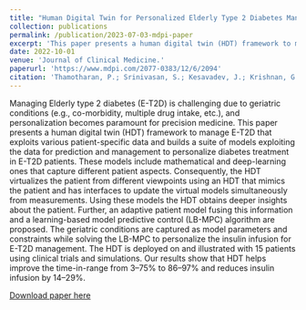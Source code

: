 ```yaml
---
title: "Human Digital Twin for Personalized Elderly Type 2 Diabetes Management"
collection: publications
permalink: /publication/2023-07-03-mdpi-paper
excerpt: 'This paper presents a human digital twin (HDT) framework to manage E-T2D that exploits various patient-specific data and builds a suite of models exploiting the data for prediction and management to personalize diabetes treatment in E-T2D patients.'
date: 2022-10-01
venue: 'Journal of Clinical Medicine.'
paperurl: 'https://www.mdpi.com/2077-0383/12/6/2094'
citation: 'Thamotharan, P.; Srinivasan, S.; Kesavadev, J.; Krishnan, G.; Mohan, V.; Seshadhri, S.; Bekiroglu, K.; Toffanin, C. Human Digital Twin for Personalized Elderly Type 2 Diabetes Management. J. Clin. Med. 2023, 12, 2094.'
---
```

Managing Elderly type 2 diabetes (E-T2D) is challenging due to geriatric conditions (e.g., co-morbidity, multiple drug intake, etc.), and personalization becomes paramount for precision medicine. This paper presents a human digital twin (HDT) framework to manage E-T2D that exploits various patient-specific data and builds a suite of models exploiting the data for prediction and management to personalize diabetes treatment in E-T2D patients. These models include mathematical and deep-learning ones that capture different patient aspects. Consequently, the HDT virtualizes the patient from different viewpoints using an HDT that mimics the patient and has interfaces to update the virtual models simultaneously from measurements. Using these models the HDT obtains deeper insights about the patient. Further, an adaptive patient model fusing this information and a learning-based model predictive control (LB-MPC) algorithm are proposed. The geriatric conditions are captured as model parameters and constraints while solving the LB-MPC to personalize the insulin infusion for E-T2D management. The HDT is deployed on and illustrated with 15 patients using clinical trials and simulations. Our results show that HDT helps improve the time-in-range from 3–75% to 86–97% and reduces insulin infusion by 14–29%.

[Download paper here](https://www.mdpi.com/2077-0383/12/6/2094)
